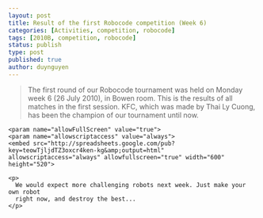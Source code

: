 ```yaml
---
layout: post
title: Result of the first Robocode competition (Week 6)
categories: [Activities, competition, robocode]
tags: [2010B, competition, robocode]
status: publish
type: post
published: true
author: duynguyen
---
```


> The first round of our Robocode tournament was
  held on Monday week 6 (26 July 2010), in Bowen room. This is the results
  of all matches in the first session. KFC, which was made by Thai Ly
  Cuong, has been the champion of our tournament until now.

<p>
  <object width="600" height="520">
    <param name="result" value="http://spreadsheets.google.com/pub?key=teowTjljdTZ3oxcr4ken-kg&amp;output=html">

    <param name="allowFullScreen" value="true">
    <param name="allowscriptaccess" value="always">
    <embed src="http://spreadsheets.google.com/pub?key=teowTjljdTZ3oxcr4ken-kg&amp;output=html" allowscriptaccess="always" allowfullscreen="true" width="600" height="520">
  </object>  
    </p>

    <p>
      We would expect more challenging robots next week. Just make your own robot
      right now, and destroy the best...
    </p>
